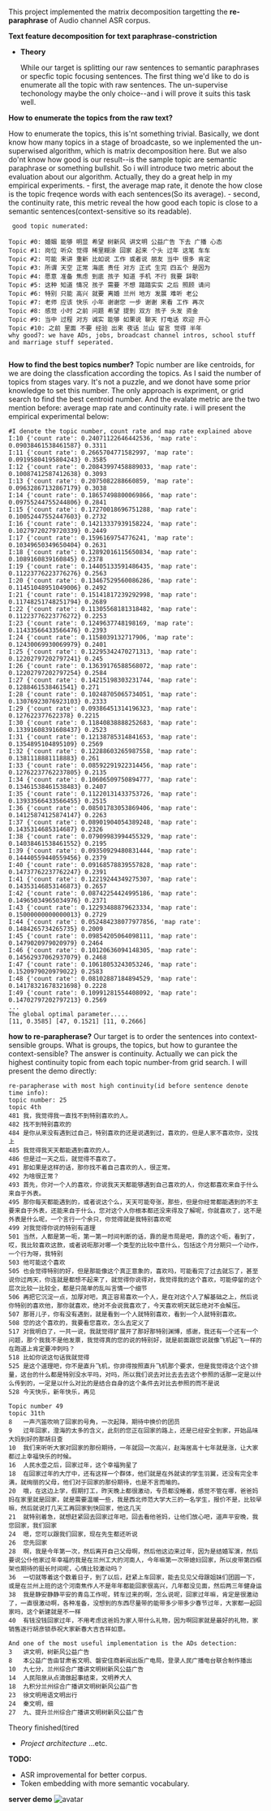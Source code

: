 This project implemented the matrix decomposition targetting the **re-paraphrase** of Audio channel ASR corpus.

**Text feature decomposition for text paraphrase-constriction**

- **Theory**

    While our target is splitting our raw sentences to semantic paraphrases or specfic topic focusing sentences. The first thing we'd like 
to do is enumerate all the topic with raw sentences. The un-supervise techonology maybe the only choice--and i will prove it suits this task well. 

**How to enumerate the topics from the raw text?**

How to enumerate the topics, this is'nt something trivial. Basically, we dont know how many topics in a stage of broadcaste, so we inplemented the un-superwised algorithm, which is matrix decomposition here. But we also do'nt know how good is our result--is the sample topic are semantic paraphrase or something bullshit. So i will introduce two metric about the evaluation about our algorithm. Actually, they do a great help in my empirical experiments.
    - first, the average map rate, it denote the how close is the topic freqence words with each sentences(So its average).
    - second, the continuity rate, this metric reveal the how good each topic is close to a semantic sentences(context-sensitive so its readable).
```
 good topic numerated:
 
Topic #0: 婚姻 能够 明显 希望 树新风 讲文明 公益广告 下去 广播 心态
Topic #1: 岗位 听众 觉得 稀里糊涂 回家 起来 个头 过年 这笔 车车
Topic #2: 可能 来讲 重新 比如说 工作 或者说 朋友 当中 很多 肯定
Topic #3: 所谓 天空 正常 海底 责任 对方 正式 生完 四五个 是因为
Topic #4: 愿意 准备 焦虑 到底 孩子 知道 手机 不行 我要 辞职
Topic #5: 这种 知道 情况 孩子 需要 不想 踏踏实实 之后 照顾 请问
Topic #6: 特别 只能 高兴 就要 离婚 兰州 地方 发展 难听 老公
Topic #7: 老师 应该 快乐 小年 谢谢您 一步 谢谢 来看 工作 再次
Topic #8: 感觉 小时 之前 问题 希望 提到 双方 孩子 头发 资金
Topic #9: 当中 过程 对方 诚实 能够 如果说 聊天 打电话 欢迎 开心
Topic #10: 之前 里面 不要 经验 出来 夜话 兰山 留言 觉得 半年
why good?: we have ADs, jobs, broadcast channel intros, school stuff and marriage stuff seperated.


```

**How to find the best topics number?**
Topic number are like centroids, for we are doing the classfication according the topics. As I said the number of topics from stages vary. It's not a puzzle, and we donot have some prior knowledge to set this number. The only approach is expriment, or grid search to find the best centroid number. And the evalate metric are the two mention before: average map rate and continuity rate. i will present the empirical experimental below:
```
#I denote the topic number, count rate and map rate explained above
I:10 {'count rate': 0.24071122646442536, 'map rate': 0.09038461538461587} 0.3311
I:11 {'count rate': 0.2665704771582997, 'map rate': 0.09195804195804243} 0.3585
I:12 {'count rate': 0.20843997458889033, 'map rate': 0.10087412587412638} 0.3093
I:13 {'count rate': 0.2075082288660859, 'map rate': 0.09632867132867179} 0.3038
I:14 {'count rate': 0.18657498800069866, 'map rate': 0.09755244755244806} 0.2841
I:15 {'count rate': 0.17270018696751288, 'map rate': 0.10052447552447603} 0.2732
I:16 {'count rate': 0.14213337939158224, 'map rate': 0.10279720279720339} 0.2449
I:17 {'count rate': 0.1596169754776241, 'map rate': 0.10349650349650404} 0.2631
I:18 {'count rate': 0.12892016115650834, 'map rate': 0.1089160839160845} 0.2378
I:19 {'count rate': 0.14405133591486435, 'map rate': 0.11223776223776276} 0.2563
I:20 {'count rate': 0.13467529560086286, 'map rate': 0.11451048951049006} 0.2492
I:21 {'count rate': 0.15141817239292998, 'map rate': 0.11748251748251794} 0.2689
I:22 {'count rate': 0.11305568181318482, 'map rate': 0.11223776223776272} 0.2253
I:23 {'count rate': 0.1249637748198169, 'map rate': 0.11433566433566476} 0.2393
I:24 {'count rate': 0.1158039132717906, 'map rate': 0.12430069930069979} 0.2401
I:25 {'count rate': 0.12295342470271313, 'map rate': 0.12202797202797241} 0.245
I:26 {'count rate': 0.13639176588568072, 'map rate': 0.12202797202797254} 0.2584
I:27 {'count rate': 0.14215198303231744, 'map rate': 0.1288461538461541} 0.271
I:28 {'count rate': 0.10248705065734051, 'map rate': 0.13076923076923103} 0.2333
I:29 {'count rate': 0.09386451314196323, 'map rate': 0.127622377622378} 0.2215
I:30 {'count rate': 0.11840838888252683, 'map rate': 0.13391608391608437} 0.2523
I:31 {'count rate': 0.12138785314841653, 'map rate': 0.1354895104895109} 0.2569
I:32 {'count rate': 0.12288603265987558, 'map rate': 0.1381118881118883} 0.261
I:33 {'count rate': 0.08592291922314456, 'map rate': 0.12762237762237805} 0.2135
I:34 {'count rate': 0.10606509750894777, 'map rate': 0.13461538461538483} 0.2407
I:35 {'count rate': 0.11220131433753726, 'map rate': 0.13933566433566455} 0.2515
I:36 {'count rate': 0.08501783053869406, 'map rate': 0.14125874125874147} 0.2263
I:37 {'count rate': 0.08901904054389248, 'map rate': 0.1435314685314687} 0.2326
I:38 {'count rate': 0.07909983994455329, 'map rate': 0.14038461538461552} 0.2195
I:39 {'count rate': 0.09350929480831444, 'map rate': 0.14440559440559456} 0.2379
I:40 {'count rate': 0.09168578839557828, 'map rate': 0.14737762237762247} 0.2391
I:41 {'count rate': 0.12219244349275307, 'map rate': 0.14353146853146873} 0.2657
I:42 {'count rate': 0.08742254424995186, 'map rate': 0.14965034965034976} 0.2371
I:43 {'count rate': 0.12293488879623334, 'map rate': 0.15000000000000013} 0.2729
I:44 {'count rate': 0.052484238077977856, 'map rate': 0.1484265734265735} 0.2009
I:45 {'count rate': 0.09854205064098111, 'map rate': 0.1479020979020979} 0.2464
I:46 {'count rate': 0.10120636094148305, 'map rate': 0.14562937062937079} 0.2468
I:47 {'count rate': 0.10618053243053246, 'map rate': 0.1520979020979022} 0.2583
I:48 {'count rate': 0.08102887184894529, 'map rate': 0.14178321678321698} 0.2228
I:49 {'count rate': 0.10991281554408092, 'map rate': 0.14702797202797213} 0.2569
...
The global optimal parameter.....
[11, 0.3585] [47, 0.1521] [11, 0.2666]
```

**how to re-parapherase?**
Our target is to order the sentences into context-sensible groups. What is groups, the topics, but how to gurantee the context-sensible? The answer is continuity. Actually we can pick the highest continuity topic from each topic number-from grid search. I will present the demo directly:
```
re-parapherase with most high continuity(id before sentence denote time info):
topic number: 25
topic 4th
481	我，我觉得我一直找不到特别喜欢的人。
482	找不到特别喜欢的
484	是你从来没有遇到过自己，特别喜欢的还是说遇到过，喜欢的，但是人家不喜欢你，没找上
485	我觉得我天天都能遇到喜欢的人。
486	但是过一天之后，就觉得不喜欢了。
491	那如果是这样的话，那你找不着自己喜欢的人，很正常。
492	为啥很正常？
493	首先，你对一个人的喜欢，你说我天天都能够遇到自己喜欢的人，你这都喜欢来自于什么来自于外表。
495	那你每天都能遇到的，或者说这个么，天天可能夸张，那些，但是你经常都能遇到的不主要来自于外表，还能来自于什么，您对这个人你根本都还没来得及了解呢，你就喜欢了，这不是外表是什么呢，一个言行一个余只，你觉得就是我特别喜欢呢
499	对我觉得你说的特别有道理
501	当然，人都是第一呃，第一第一时间判断的话，靠的是市局是吧，靠的这个呃，看到了，哎，我比较喜欢这款，或者说呃那对哪一个类型的比较中意什么，包括这个月分期只一个动作，一个行为呀，我特别
503	他可能这个喜欢
505	也会觉得特别的好，但是那能像这个真正意象的，喜欢吗，可能看完了过去就忘了，甚至说你过两天，你连就是都想不起来了，就觉得你说得对，我觉得我的这个喜欢，可能停留的这个层次比较一比较全，都是只简单的乱叫言情一个细节
506	再把它沉淀一点，加厚对吧，真正容易喜欢一个人，是在对这个人了解基础之上，然后说你特别的喜欢他，那你就喜欢，绝对不会说我喜欢了，今天喜欢明天就忘绝对不会解压。
507	那哥儿子，你有没有遇到，就是看到一个人就特别喜欢，看到一个人就特别喜欢。
508	您的这个喜欢的，我要看您喜欢，怎么去定义了
517	对我明白了，一共一说，我就觉得扩展开了那好那特别渊博，感谢，我还有一个还有一个问题，那个我我不是他发票，我觉得真的您的说的特别好，就是前面跟您说就像飞机起飞一样的在跑道上肯定要冲刺吗？
518	比如你说这句话我就觉得
525	是这个道理吧，你不是直升飞机，你非得按照直升飞机那个要求，但是我觉得这个这个排量，这台的什么都是特别没水平吗，对吗，所以我们说去对比去去去这个参照的话那一定是以什么传到的，一定是以什么对比的是结合自身的这个条件去对比去参照的而不是说
528	今天快乐，新年快乐，再见

Topic number 49
topic 31th
8	一声汽笛吹响了回家的号角，一次起降，期待中换价的团员
9	过年回家，澄海的太多的含义，此刻的您正在回家的路上，还是已经安全到家，开始品味大妈到好的那胡日查
10	我们来听听大家对回家的那份期待，一年就回一次高兴，赵海居高十七年就是涨，让大家都过上幸福快乐的时候。
16	人民水壶之后，回家过年，这个幸福狗星了
18	在回家过年的大厅中，还有这样一个群体，他们就是在外就读的学生羽翼，还没有完全丰满，就绚丽的父母，他们对于回家的那份期待，也是不言而喻的。
20	哦，在这边上学，假期打工，昨天晚上都很激动，专员都没睡着，感觉不管在哪，爸爸妈妈在家里就是回家，就是需要温暖一些，我是西北师范大学大三的一名学生，报价不是，比较早嘛，然后就说打几天工再回家到快回家，他这几天
21	就特别着急，就想赶紧回去回家过年吧，回去看他爸妈，让他们放心吧，道声平安晚，我您回家，我们回家
24	嗯，您可以跟我们回家，现在先生都还听说
26	您先回家
28	啊，我是今年第一次，然后离开自己父母啊，然后他这边来过年，因为是结婚军演，然后要说公仆他家过年幸福的我是在兰州工大的河南人，今年嘛第一次带媳妇回家，所以皮带第四框架也期待的挺长时间呢，心情比较激动吗？
36	一切就等着这个数着日子，到了以后，赶紧上车回家，能去见见父母跟姐妹们团圆一下，或是在兰州上班的这个河南焦作人不是年年都能回家很高兴，几年都没见面，然后两三年健身运
38	我是静安静静平安的青岛工作呢，转车过来的啊，怎么说呢，回家过年嘛，肯定是很激动了，一直很激动啊，各种准备，没想到的东西尽量带的能带多少带多少春节过年，大家都一起回家吗，这个新建就是不一样
40	有钱没钱回家过年，不用考虑这爸妈为家人带什么礼物，因为啊回家就是最好的礼物，家销售逐行胡彦锁恭祝大家新春大吉吉祥如意。

And one of the most useful implementation is the ADs detection:
3	讲文明，树新风公益广告
8	本公益广告由甘肃省文明、磐安住商新闻出版广电局，登录人民广播电台联合制作播出
10	九七分，兰州综合广播讲文明树新风公益广告
14	人民阳泉从点滴做起事结束，文明养犬人
18	九积分兰州综合广播讲文明树新风公益广告
23	徐文明用语文明出行
24	秦文明，细
27	九、提升兰州综合广播讲文明树新风公益广告
```

Theory finished(tired

- *Project architecture*
...etc.


**TODO:**

- ASR improvemental for better corpus.
- Token embedding with more semantic vocabulary.



**server demo**
![avatar](https://github.com/fooSynaptic/text_Paraphrasing/blob/master/demo.png)

